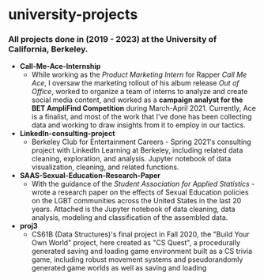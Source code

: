 # university-projects
### All projects done in (2019 - 2023) at the University of California, Berkeley.
- **Call-Me-Ace-Internship**
  * While working as the *Product Marketing Intern* for Rapper *Call Me Ace*, I oversaw the marketing rollout of his album release *Out of Office*, worked to organize a team of interns to analyze and create social media content, and worked as a **campaign analyst for the BET AmpliFind Competition** during March-April 2021. Currently, Ace is a finalist, and most of the work that I've done has been collecting data and working to draw insights from it to employ in our tactics.
- **LinkedIn-consulting-project**
  * Berkeley Club for Entertainment Careers - Spring 2021's consulting project with LinkedIn Learning at Berkeley, including related data cleaning, exploration, and analysis. Jupyter notebook of data visualization, cleaning, and related functions.
- **SAAS-Sexual-Education-Research-Paper**
  * With the guidance of the *Student Association for Applied Statistics* - wrote a research paper on the effects of Sexual Education policies on the LGBT communities across the United States in the last 20 years. Attached is the Jupyter notebook of data cleaning, data analysis, modeling and classification of the assembled data.
- **proj3**
  * CS61B (Data Structures)'s final project in Fall 2020, the "Build Your Own World" project, here created as "CS Quest", a procedurally generated saving and loading game environment built as a CS trivia game, including robust movement systems and pseudorandomly generated game worlds as well as saving and loading

